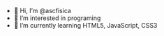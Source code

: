 - 👋 Hi, I’m @ascfisica
- 👀 I’m interested in programing
- 🌱 I’m currently learning HTML5, JavaScript, CSS3

<!---
ascfisica/ascfisica is a ✨ special ✨ repository because its `README.md` (this file) appears on your GitHub profile.
You can click the Preview link to take a look at your changes.
--->
